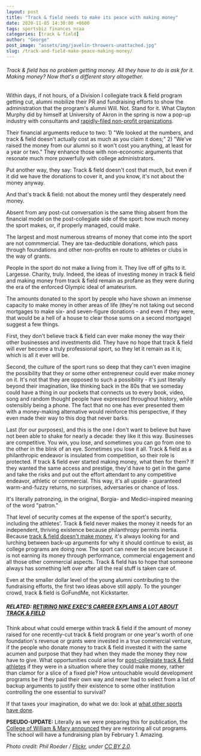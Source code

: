 ```yaml
---
layout: post
title: "Track & field needs to make its peace with making money"
date: 2020-11-05 14:30:00 +0600
tags: sportsbiz finances ncaa
categories: [track & field]
author: "George"
post_image: "assets/img/javelin-throwers-unattached.jpg"
slug: /track-and-field-make-peace-making-money/
---
```

<h6>Track & field has no problem getting money. All they have to do is ask for it. Making money? Now that's a different story altogether.</h6>

Within days, if not hours, of a Division I collegiate track & field program getting cut, alumni mobilize their PR and fundraising efforts to show the administration that the program's alumni Will. Not. Stand for it. What Clayton Murphy did by himself at University of Akron in the spring is now a pop-up industry with consultants and [rapidly-filed non-profit organizations](https://www.dailypress.com/sports/college/william-mary/vp-sp-william-and-mary-sports-reinstated-20201105-l4synbjpszg55aiobrpxf27t44-story.html).

Their financial arguments reduce to two: 1) "We looked at the numbers, and track & field doesn't actually cost as much as you claim it does;" 2) "We've raised the money from our alumni so it won't cost you anything, at least for a year or two." They enhance those with non-economic arguments that resonate much more powerfully with college administrators.

Put another way, they say: Track & field doesn't cost that much, but even if it did we have the donations to cover it, and you know, it's not about the money anyway.

And that's track & field: not about the money until they desperately need money.

Absent from any post-cut conversation is the same thing absent from the financial model on the post-collegiate side of the sport: how much money the sport makes, or, if properly managed, could make.

The largest and most numerous streams of money that come into the sport are not commmercial. They are tax-deductible donations, which pass through foundations and other non-profits en route to athletes or clubs in the way of grants. 

People in the sport do not make a living from it. They live off of gifts to it. Largesse. Charity, truly. Indeed, the ideas of investing money in track & field and making money from track & field remain as profane as they were during the era of the enforced Olympic ideal of amateurism. 

The amounts donated to the sport by people who have shown an immense capacity to make money in other areas of life (they're not taking out second mortgages to make six- and seven-figure donations - and even if they were, that would be a hell of a house to clear those sums on a second mortgage) suggest a few things. 

First, they don't believe track & field can ever make money the way their other businesses and investments did. They have no hope that track & field will ever become a truly professional sport, so they let it remain as it is, which is all it ever will be. 

Second, the culture of the sport runs so deep that they can't even imagine the possibility that they or some other entrepreneur could ever make money on it. It's not that they are opposed to such a possibility - it's just literally beyond their imagination, like thinking back in the 80s that we someday could have a thing in our pockets that connects us to every book, video, song and random thought people have expressed throughout history, while ostensibly being a phone. The fact that no one has ever presented them with a money-making alternative would reinforce this perspective, if they even made their way to this dog that never barks.

Last (for our purposes), and this is the one I don't want to believe but have not been able to shake for nearly a decade: they like it this way. Businesses are competitive. You win, you lose, and sometimes you can go from one to the other in the blink of an eye. Sometimes you lose it all. Track & field as a philanthropic endeavor is insulated from competition, so their role is protected. If track & field ever started making money, what then for them? If they wanted the same access and prestige, they'd have to get in the game and take the risks and put out the effort attendant to any competitive endeavor, athletic or commercial. This way, it's all upside - guaranteed warm-and-fuzzy returns, no surprises, adversaries or chance of loss. 

It's literally patronzing, in the original, Borgia- and Medici-inspired meaning of the word "patron."

That level of security comes at the expense of the sport's security, including the athletes'. Track & field never makes the money it needs for an independent, thriving existence because philanthropy permits inertia. Because [track & field doesn't make money](https://nalathletics.com/blog/2020/09/04/college-track-and-field-cuts-football-not-help), it's always looking for and lurching between back-up arguments for why it should continue to exist, as college programs are doing now. The sport can never be secure because it is not earning its money through performance, commercial engagement and all those other commercial aspects. Track & field has to hope that someone always has something left over after all the real stuff is taken care of. 

Even at the smaller dollar level of the young alumni contributing to the fundraising efforts, the first two ideas above still apply. To the younger crowd, track & field is GoFundMe, not Kickstarter.

##### RELATED: [RETIRING NIKE EXEC'S CAREER EXPLAINS A LOT ABOUT TRACK & FIELD](https://nalathletics.com/blog/2020/09/21/retiring-nike-exec-career-explains-track-and-field)

Think about what could emerge within track & field if the amount of money raised for one recently-cut track & field program or one year's worth of one foundation's revenue or grants were invested in a true commercial venture, if the people who donate money to track & field invested it with the same acumen and purpose that they had when they made the money they now have to give. What opportunities could arise for [post-collegiate track & field athletes](https://nalathletics.com/blog/2020/08/02/finding-professional-track-and-field-athletes) if they were in a situation where they could make money, rather than clamor for a slice of a fixed pie? How untouchable would development programs  be if they paid their own way and never had to select from a list of backup arguments to justify their existence to some other institution controlling the one essential to survival?

If that taxes your imagination, do what we do: look at [what other sports have done](https://nalathletics.com/blog/2020/08/27/lessons-long-jumpers-stockholm-golf-tennis). 

<strong>PSEUDO-UPDATE:</strong> Literally as we were preparing this for publication, the [College of William & Mary announced](https://www.dailypress.com/sports/college/william-mary/vp-sp-william-and-mary-sports-reinstated-20201105-l4synbjpszg55aiobrpxf27t44-story.html) they are restoring all cut programs. The school will have a fundraising plan by February 1. Amazing.

<em>Photo credit: Phil Roeder / [Flickr](https://flic.kr/p/2gK4FeW), under [CC BY 2.0](https://creativecommons.org/licenses/by/2.0/).</em>
